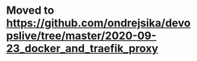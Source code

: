 # Moved to <https://github.com/ondrejsika/devopslive/tree/master/2020-09-23_docker_and_traefik_proxy>
